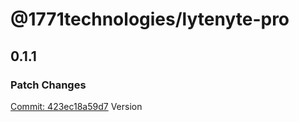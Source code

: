 # @1771technologies/lytenyte-pro

## 0.1.1

### Patch Changes

[Commit: 423ec18a59d7](https://github.com/1771-Technologies/lytenyte/commit/423ec18a59d76400341e31d15129bf6a67bc2a61)
Version

